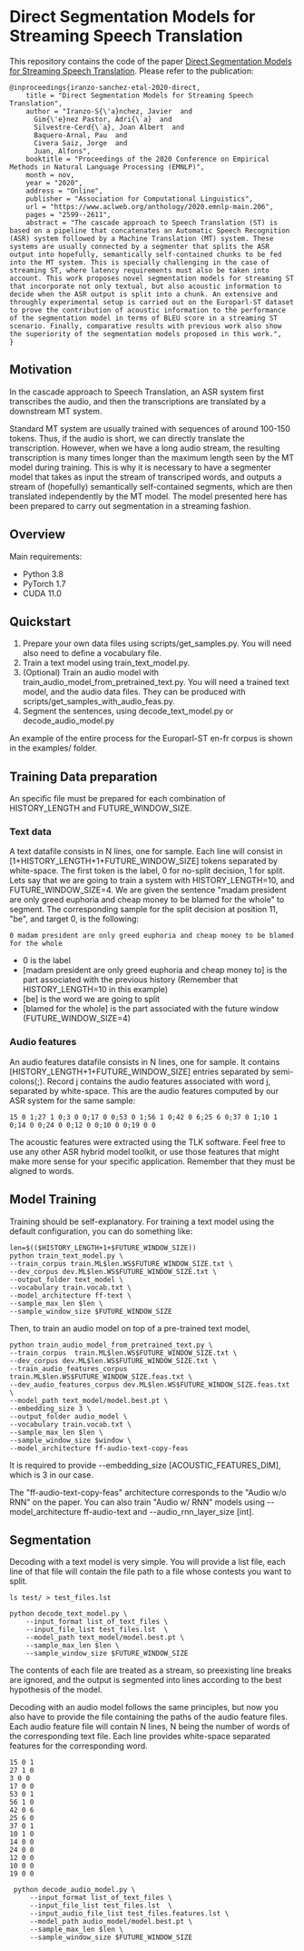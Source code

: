 # Direct Segmentation Models for Streaming Speech Translation
This repository contains the code of the paper [Direct Segmentation Models for Streaming Speech Translation](https://www.aclweb.org/anthology/2020.emnlp-main.206/).
Please refer to the publication:
```
@inproceedings{iranzo-sanchez-etal-2020-direct,
    title = "Direct Segmentation Models for Streaming Speech Translation",
    author = "Iranzo-S{\'a}nchez, Javier  and
      Gim{\'e}nez Pastor, Adri{\`a}  and
      Silvestre-Cerd{\`a}, Joan Albert  and
      Baquero-Arnal, Pau  and
      Civera Saiz, Jorge  and
      Juan, Alfons",
    booktitle = "Proceedings of the 2020 Conference on Empirical Methods in Natural Language Processing (EMNLP)",
    month = nov,
    year = "2020",
    address = "Online",
    publisher = "Association for Computational Linguistics",
    url = "https://www.aclweb.org/anthology/2020.emnlp-main.206",
    pages = "2599--2611",
    abstract = "The cascade approach to Speech Translation (ST) is based on a pipeline that concatenates an Automatic Speech Recognition (ASR) system followed by a Machine Translation (MT) system. These systems are usually connected by a segmenter that splits the ASR output into hopefully, semantically self-contained chunks to be fed into the MT system. This is specially challenging in the case of streaming ST, where latency requirements must also be taken into account. This work proposes novel segmentation models for streaming ST that incorporate not only textual, but also acoustic information to decide when the ASR output is split into a chunk. An extensive and throughly experimental setup is carried out on the Europarl-ST dataset to prove the contribution of acoustic information to the performance of the segmentation model in terms of BLEU score in a streaming ST scenario. Finally, comparative results with previous work also show the superiority of the segmentation models proposed in this work.",
}
```

## Motivation

In the cascade approach to Speech Translation, an ASR system first transcribes the audio, and then the transcriptions are translated by a downstream MT system. 

Standard MT system are usually trained with sequences of around 100-150 tokens. Thus, if the audio is short, we can directly translate the transcription. However, when we have a long audio stream, the resulting transcription is many times longer than the maximum length seen by the MT model during training. This is why it is necessary to have a segmenter model that takes as input the stream of transcriped words, and outputs a stream of (hopefully) semantically self-contained segments, which are then translated independently by the MT model. The model presented here has been prepared to carry out segmentation in a streaming fashion.


## Overview

Main requirements:
* Python 3.8
* PyTorch 1.7
* CUDA 11.0

## Quickstart
1. Prepare your own data files using scripts/get_samples.py. You will need also need to define a vocabulary file.
2. Train a text model using train_text_model.py.
3. (Optional) Train an audio model with train_audio_model_from_pretrained_text.py. You will need a trained text model, and the audio data files. They can be produced with scripts/get_samples_with_audio_feas.py.
4. Segment the sentences, using decode_text_model.py or decode_audio_model.py

An example of the entire process for the Europarl-ST en-fr corpus is shown in the examples/ folder.

## Training Data preparation
An specific file must be prepared for each combination of HISTORY_LENGTH and FUTURE_WINDOW_SIZE.
### Text data
A text datafile consists in N lines, one for sample. Each line will consist in [1+HISTORY_LENGTH+1+FUTURE_WINDOW_SIZE] tokens separated by white-space. The first token is the label, 0 for no-split decision, 1 for split. Lets say that we are going to train a system with HISTORY_LENGTH=10, and FUTURE_WINDOW_SIZE=4.
We are given the sentence "madam president are only greed euphoria and cheap money to be blamed for the whole" to segment. The corresponding sample for the split decision at position 11, "be", and target 0, is the following:

```
0 madam president are only greed euphoria and cheap money to be blamed for the whole
```
* 0 is the label
* [madam president are only greed euphoria and cheap money to] is the part associated with the previous history (Remember that HISTORY_LENGTH=10 in this example)
* [be] is the word we are going to split
* [blamed for the whole] is the part associated with the future window (FUTURE_WINDOW_SIZE=4)

### Audio features
An audio features datafile consists in N lines, one for sample. It contains [HISTORY_LENGTH+1+FUTURE_WINDOW_SIZE] entries separated by semi-colons(;). Record j contains the audio features associated with word j, separated by white-space. This are the audio features computed by our ASR system for the same sample:

```
15 0 1;27 1 0;3 0 0;17 0 0;53 0 1;56 1 0;42 0 6;25 6 0;37 0 1;10 1 0;14 0 0;24 0 0;12 0 0;10 0 0;19 0 0
```

The acoustic features were extracted using the TLK software. Feel free to use any other ASR hybrid model toolkit, or use those features that might make more sense for your specific application. Remember that they must be aligned to words.

## Model Training

Training should be self-explanatory. For training a text model using the default configuration, you can do something like:

```
len=$(($HISTORY_LENGTH+1+$FUTURE_WINDOW_SIZE))
python train_text_model.py \
--train_corpus train.ML$len.WS$FUTURE_WINDOW_SIZE.txt \
--dev_corpus dev.ML$len.WS$FUTURE_WINDOW_SIZE.txt \
--output_folder text_model \
--vocabulary train.vocab.txt \
--model_architecture ff-text \
--sample_max_len $len \
--sample_window_size $FUTURE_WINDOW_SIZE
```

Then, to train an audio model on top of a pre-trained text model,

```
python train_audio_model_from_pretrained_text.py \
--train_corpus  train.ML$len.WS$FUTURE_WINDOW_SIZE.txt \
--dev_corpus dev.ML$len.WS$FUTURE_WINDOW_SIZE.txt \
--train_audio_features_corpus train.ML$len.WS$FUTURE_WINDOW_SIZE.feas.txt \
--dev_audio_features_corpus dev.ML$len.WS$FUTURE_WINDOW_SIZE.feas.txt \
--model_path text_model/model.best.pt \
--embedding_size 3 \
--output_folder audio_model \
--vocabulary train.vocab.txt \
--sample_max_len $len \
--sample_window_size $window \
--model_architecture ff-audio-text-copy-feas
```

It is required to provide --embedding_size [ACOUSTIC_FEATURES_DIM], which is 3 in our case.

The "ff-audio-text-copy-feas" architecture corresponds to the "Audio w/o RNN" on the paper. You can also train "Audio w/ RNN" models using --model_architecture ff-audio-text and --audio_rnn_layer_size [int].

## Segmentation

Decoding with a text model is very simple. You will provide a list file, each line of that file will contain the file path to a file whose contests you want to split.

```
ls test/ > test_files.lst

python decode_text_model.py \
    --input_format list_of_text_files \
    --input_file_list test_files.lst  \
    --model_path text_model/model.best.pt \
    --sample_max_len $len \
    --sample_window_size $FUTURE_WINDOW_SIZE
```

The contents of each file are treated as a stream, so preexisting line breaks are ignored, and the output is segmented into lines according to the best hypothesis of the model.

Decoding with an audio model follows the same principles, but now you also have to provide the file containing the paths of the audio feature files. Each audio feature file will contain N lines, N being the number of words of the corresponding text file. Each line provides white-space separated features for the corresponding word.

```
15 0 1
27 1 0
3 0 0
17 0 0
53 0 1
56 1 0
42 0 6
25 6 0
37 0 1
10 1 0
14 0 0
24 0 0
12 0 0
10 0 0
19 0 0
```

```
 python decode_audio_model.py \
     --input_format list_of_text_files \
     --input_file_list test_files.lst  \
     --input_audio_file_list test_files.features.lst \
     --model_path audio_model/model.best.pt \
     --sample_max_len $len \
     --sample_window_size $FUTURE_WINDOW_SIZE
 ```
